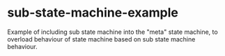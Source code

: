 # sub-state-machine-example
Example of including sub state machine into the "meta" state machine, to overload behaviour of state machine based on sub state machine behaviour.
